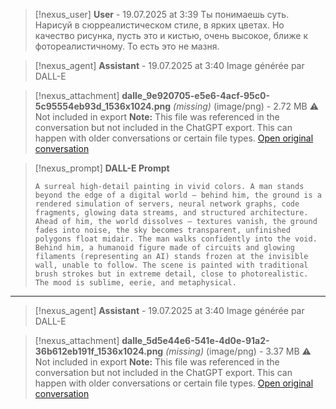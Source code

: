 >[!nexus_user] **User** - 19.07.2025 at 3:39
> Ты понимаешь суть. Нарисуй в сюрреалистическом стиле, в ярких цветах. Но качество рисунка, пусть это и кистью, очень высокое, ближе к фотореалистичному. То есть это не мазня.
<!-- UID: 2de0965b-01a1-46af-ba20-f6c9725ea03d -->




>[!nexus_agent] **Assistant** - 19.07.2025 at 3:40
> Image générée par DALL-E

>[!nexus_attachment] **dalle_9e920705-e5e6-4acf-95c0-5c95554eb93d_1536x1024.png** *(missing)* (image/png) - 2.72 MB
> ⚠️ Not included in export
> **Note:** This file was referenced in the conversation but not included in the ChatGPT export. This can happen with older conversations or certain file types.
> [Open original conversation](https://chatgpt.com/)

>[!nexus_prompt] **DALL-E Prompt**
> ```
> A surreal high-detail painting in vivid colors. A man stands beyond the edge of a digital world — behind him, the ground is a rendered simulation of servers, neural network graphs, code fragments, glowing data streams, and structured architecture. Ahead of him, the world dissolves — textures vanish, the ground fades into noise, the sky becomes transparent, unfinished polygons float midair. The man walks confidently into the void. Behind him, a humanoid figure made of circuits and glowing filaments (representing an AI) stands frozen at the invisible wall, unable to follow. The scene is painted with traditional brush strokes but in extreme detail, close to photorealistic. The mood is sublime, eerie, and metaphysical.
> ```
<!-- UID: 08a5d58a-82eb-4c98-a724-803d956405d5 -->

---

>[!nexus_agent] **Assistant** - 19.07.2025 at 3:40
> Image générée par DALL-E

>[!nexus_attachment] **dalle_5d5e44e6-541e-4d0e-91a2-36b612eb191f_1536x1024.png** *(missing)* (image/png) - 3.37 MB
> ⚠️ Not included in export
> **Note:** This file was referenced in the conversation but not included in the ChatGPT export. This can happen with older conversations or certain file types.
> [Open original conversation](https://chatgpt.com/)
<!-- UID: f0f2f1eb-3c20-43a0-b4d8-44d7e93a2fca -->